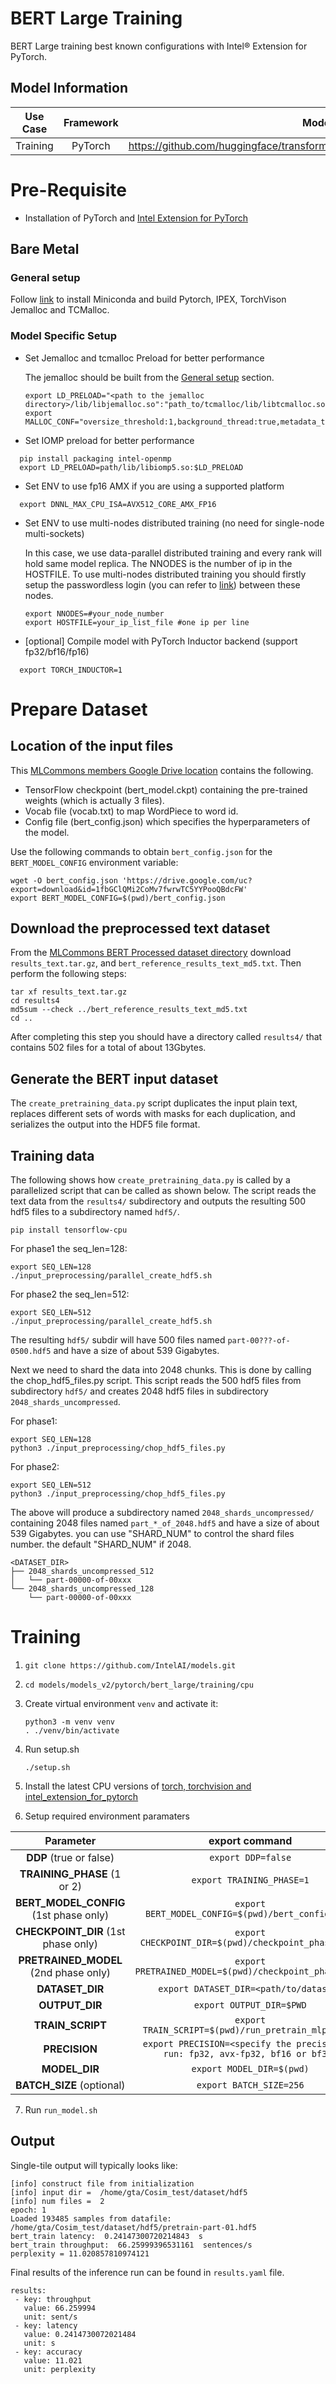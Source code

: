 # BERT Large Training

BERT Large training best known configurations with Intel® Extension for PyTorch.

## Model Information

| **Use Case** | **Framework** | **Model Repo** | **Branch/Commit/Tag** | **Optional Patch** |
|:---:| :---: |:--------------:|:---------------------:|:------------------:|
|  Training   |    PyTorch    |       https://github.com/huggingface/transformers/tree/main/src/transformers/models/bert        |           -           |         -          |

# Pre-Requisite
* Installation of PyTorch and [Intel Extension for PyTorch](https://intel.github.io/intel-extension-for-pytorch/#installation)

## Bare Metal
### General setup

Follow [link]((https://github.com/IntelAI/models/blob/master/docs/general/pytorch/BareMetalSetup.md)) to install Miniconda and build Pytorch, IPEX, TorchVison Jemalloc and TCMalloc.

### Model Specific Setup

* Set Jemalloc and tcmalloc Preload for better performance

  The jemalloc should be built from the [General setup](#general-setup) section.
  ```
  export LD_PRELOAD="<path to the jemalloc directory>/lib/libjemalloc.so":"path_to/tcmalloc/lib/libtcmalloc.so":$LD_PRELOAD
  export MALLOC_CONF="oversize_threshold:1,background_thread:true,metadata_thp:auto,dirty_decay_ms:9000000000,muzzy_decay_ms:9000000000"
  ```
* Set IOMP preload for better performance
```
  pip install packaging intel-openmp
  export LD_PRELOAD=path/lib/libiomp5.so:$LD_PRELOAD
```

* Set ENV to use fp16 AMX if you are using a supported platform
```
  export DNNL_MAX_CPU_ISA=AVX512_CORE_AMX_FP16
```

* Set ENV to use multi-nodes distributed training (no need for single-node multi-sockets)

  In this case, we use data-parallel distributed training and every rank will hold same model replica. The NNODES is the number of ip in the HOSTFILE. To use multi-nodes distributed training you should firstly setup the passwordless login (you can refer to [link](https://linuxize.com/post/how-to-setup-passwordless-ssh-login/)) between these nodes.
  ```
  export NNODES=#your_node_number
  export HOSTFILE=your_ip_list_file #one ip per line
  ```

* [optional] Compile model with PyTorch Inductor backend (support fp32/bf16/fp16)
```shell
  export TORCH_INDUCTOR=1
```

# Prepare Dataset
## Location of the input files

This [MLCommons members Google Drive location](https://drive.google.com/drive/u/0/folders/1oQF4diVHNPCclykwdvQJw8n_VIWwV0PT) contains the following.
* TensorFlow checkpoint (bert_model.ckpt) containing the pre-trained weights (which is actually 3 files).
* Vocab file (vocab.txt) to map WordPiece to word id.
* Config file (bert_config.json) which specifies the hyperparameters of the model.

Use the following commands to obtain `bert_config.json` for the `BERT_MODEL_CONFIG` environment variable:
```shell
wget -O bert_config.json 'https://drive.google.com/uc?export=download&id=1fbGClQMi2CoMv7fwrwTC5YYPooQBdcFW'
export BERT_MODEL_CONFIG=$(pwd)/bert_config.json
```

## Download the preprocessed text dataset

From the [MLCommons BERT Processed dataset
directory](https://drive.google.com/drive/folders/1cywmDnAsrP5-2vsr8GDc6QUc7VWe-M3v?usp=sharing)
download `results_text.tar.gz`, and `bert_reference_results_text_md5.txt`.  Then perform the following steps:

```shell
tar xf results_text.tar.gz
cd results4
md5sum --check ../bert_reference_results_text_md5.txt
cd ..
```

After completing this step you should have a directory called `results4/` that
contains 502 files for a total of about 13Gbytes.

## Generate the BERT input dataset

The `create_pretraining_data.py` script duplicates the input plain text, replaces
different sets of words with masks for each duplication, and serializes the
output into the HDF5 file format.

## Training data

The following shows how `create_pretraining_data.py` is called by a parallelized
script that can be called as shown below.  The script reads the text data from
the `results4/` subdirectory and outputs the resulting 500 hdf5 files to a
subdirectory named `hdf5/`.

```shell
pip install tensorflow-cpu
```

For phase1 the seq_len=128:
```shell
export SEQ_LEN=128
./input_preprocessing/parallel_create_hdf5.sh
```
For phase2 the seq_len=512:
```shell
export SEQ_LEN=512
./input_preprocessing/parallel_create_hdf5.sh
```

The resulting `hdf5/` subdir will have 500 files named
`part-00???-of-0500.hdf5` and have a size of about 539 Gigabytes.

Next we need to shard the data into 2048 chunks.  This is done by calling the
chop_hdf5_files.py script.  This script reads the 500 hdf5 files from
subdirectory `hdf5/` and creates 2048 hdf5 files in subdirectory
`2048_shards_uncompressed`.

For phase1:

```shell
export SEQ_LEN=128
python3 ./input_preprocessing/chop_hdf5_files.py
```

For phase2:

```shell
export SEQ_LEN=512
python3 ./input_preprocessing/chop_hdf5_files.py
```

The above will produce a subdirectory named `2048_shards_uncompressed/`
containing 2048 files named `part_*_of_2048.hdf5` and have a size of about 539 Gigabytes.
you can use "SHARD_NUM" to control the shard files number. the default "SHARD_NUM" if 2048.

```
<DATASET_DIR>
├── 2048_shards_uncompressed_512
│   └── part-00000-of-00xxx
└── 2048_shards_uncompressed_128
    └── part-00000-of-00xxx
```

# Training
1. `git clone https://github.com/IntelAI/models.git`
2. `cd models/models_v2/pytorch/bert_large/training/cpu`
3. Create virtual environment `venv` and activate it:
    ```
    python3 -m venv venv
    . ./venv/bin/activate
    ```
4. Run setup.sh
    ```
    ./setup.sh
    ```
5. Install the latest CPU versions of [torch, torchvision and intel_extension_for_pytorch](https://intel.github.io/intel-extension-for-pytorch/index.html#installation)

6. Setup required environment paramaters

| **Parameter**                |                                  **export command**                                  |
|:---------------------------:|:------------------------------------------------------------------------------------:|
| **DDP** (true or false)              | `export DDP=false`                  |
| **TRAINING_PHASE** (1 or 2)              | `export TRAINING_PHASE=1`                  |
| **BERT_MODEL_CONFIG**  (1st phase only)            | `export BERT_MODEL_CONFIG=$(pwd)/bert_config.json`                  |
| **CHECKPOINT_DIR** (1st phase only)            | `export CHECKPOINT_DIR=$(pwd)/checkpoint_phase1_dir`                  |
| **PRETRAINED_MODEL** (2nd phase only)            | `export PRETRAINED_MODEL=$(pwd)/checkpoint_phase1_dir`                  |
| **DATASET_DIR**              | `export DATASET_DIR=<path/to/dataset>`                  |
| **OUTPUT_DIR**               |                               `export OUTPUT_DIR=$PWD`                               |
| **TRAIN_SCRIPT**               |                                `export TRAIN_SCRIPT=$(pwd)/run_pretrain_mlperf.py`                                |
| **PRECISION**     |                  `export PRECISION=<specify the precision to run: fp32, avx-fp32, bf16 or bf32>` |
| **MODEL_DIR**               |                               `export MODEL_DIR=$(pwd)`                               |
| **BATCH_SIZE** (optional)    |                               `export BATCH_SIZE=256`                                |

7. Run `run_model.sh`

## Output

Single-tile output will typically looks like:

```
[info] construct file from initialization
[info] input dir =  /home/gta/Cosim_test/dataset/hdf5
[info] num files =  2
epoch: 1
Loaded 193485 samples from datafile: /home/gta/Cosim_test/dataset/hdf5/pretrain-part-01.hdf5
bert_train latency:  0.24147300720214843  s
bert_train throughput:  66.25999396531161  sentences/s
perplexity = 11.020857810974121
```
Final results of the inference run can be found in `results.yaml` file.
```
results:
 - key: throughput
   value: 66.259994
   unit: sent/s
 - key: latency
   value: 0.2414730072021484
   unit: s
 - key: accuracy
   value: 11.021
   unit: perplexity
```
